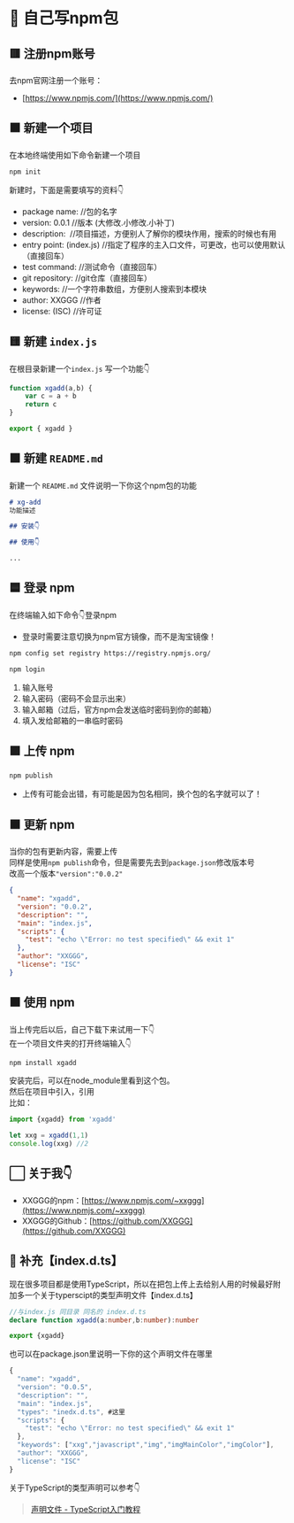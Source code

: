 # 🎒 自己写npm包

## 🟥 注册npm账号
去npm官网注册一个账号：   
- [https://www.npmjs.com/](https://www.npmjs.com/)
## 🟧 新建一个项目
在本地终端使用如下命令新建一个项目
```sh
npm init
```
新建时，下面是需要填写的资料👇  
- package name: //包的名字
- version: 0.0.1 //版本 (大修改.小修改.小补丁)
- description:  //项目描述，方便别人了解你的模块作用，搜索的时候也有用
- entry point: (index.js) //指定了程序的主入口文件，可更改，也可以使用默认（直接回车）
- test command: //测试命令（直接回车）
- git repository: //git仓库（直接回车）
- keywords: //一个字符串数组，方便别人搜索到本模块
- author: XXGGG //作者
- license: (ISC) //许可证
## 🟨 新建 `index.js`
在根目录新建一个`index.js` 写一个功能👇  
```javascript
function xgadd(a,b) {
    var c = a + b
    return c
}

export { xgadd }
```
## 🟩 新建 `README.md`
新建一个 `README.md` 文件说明一下你这个npm包的功能
```markdown
# xg-add
功能描述

## 安装👇

## 使用👇

...
```
## 🟦 登录 npm
在终端输入如下命令👇登录npm    
- 登录时需要注意切换为npm官方镜像，而不是淘宝镜像！

```sh
npm config set registry https://registry.npmjs.org/
```

```sh
npm login
```

1. 输入账号
2. 输入密码（密码不会显示出来）
3. 输入邮箱（过后，官方npm会发送临时密码到你的邮箱）
4. 填入发给邮箱的一串临时密码

## 🟪 上传 npm
```sh
npm publish
```

- 上传有可能会出错，有可能是因为包名相同，换个包的名字就可以了！
## 🟫 更新 npm
当你的包有更新内容，需要上传   
同样是使用`npm publish`命令，但是需要先去到`package.json`修改版本号   
改高一个版本`"version":"0.0.2"`
```json
{
  "name": "xgadd",
  "version": "0.0.2",
  "description": "",
  "main": "index.js",
  "scripts": {
    "test": "echo \"Error: no test specified\" && exit 1"
  },
  "author": "XXGGG",
  "license": "ISC"
}
```
## ⬛ 使用 npm
当上传完后以后，自己下载下来试用一下👇  
在一个项目文件夹的打开终端输入👇     
```sh
npm install xgadd
```
安装完后，可以在node_module里看到这个包。  
然后在项目中引入，引用  
比如：  
```javascript
import {xgadd} from 'xgadd'

let xxg = xgadd(1,1)
console.log(xxg) //2
```
## ⬜ 关于我👇

- XXGGG的npm：[https://www.npmjs.com/~xxggg](https://www.npmjs.com/~xxggg)
- XXGGG的Github：[https://github.com/XXGGG](https://github.com/XXGGG)
## 🔳 补充【index.d.ts】
现在很多项目都是使用TypeScript，所以在把包上传上去给别人用的时候最好附加多一个关于typerscipt的类型声明文件【index.d.ts】
```typescript
//与index.js 同目录 同名的 index.d.ts
declare function xgadd(a:number,b:number):number

export {xgadd}
```
也可以在package.json里说明一下你的这个声明文件在哪里
```javascript
{
  "name": "xgadd",
  "version": "0.0.5",
  "description": "",
  "main": "index.js",
  "types": "inedx.d.ts", #这里
  "scripts": {
    "test": "echo \"Error: no test specified\" && exit 1"
  },
  "keywords": ["xxg","javascript","img","imgMainColor","imgColor"],
  "author": "XXGGG",
  "license": "ISC"
}
```
关于TypeScript的类型声明可以参考👇
> [声明文件 - TypeScript入门教程](https://ts.xcatliu.com/basics/declaration-files.html#%E4%B9%A6%E5%86%99%E5%A3%B0%E6%98%8E%E6%96%87%E4%BB%B6)

